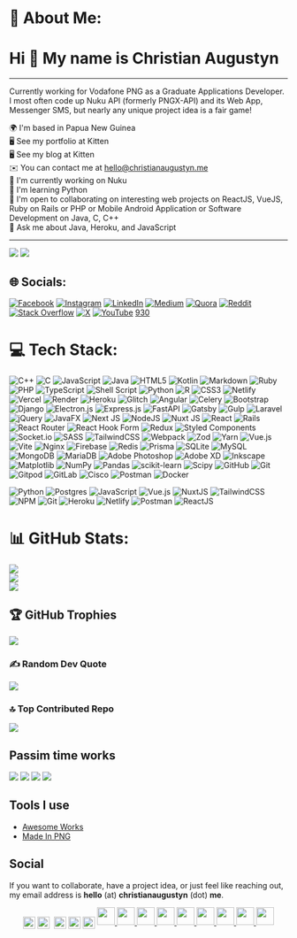 # 💫 About Me:

Hi 👋 My name is Christian Augustyn
===================================
-----------------------------------
Currently working for Vodafone PNG as a Graduate Applications Developer. I most often code up Nuku API (formerly PNGX-API) and its Web App, Messenger SMS, but nearly any unique project idea is a fair game!

<!-- * 🌍  I'm based in Papua New Guinea
* 🖥️  See my portfolio at [Kitten](http://www.christianaugustyn.me/portfolio)
* 🖥️  See my blog at [Kitten](http://blog.christianaugustyn.me)
* ✉️  You can contact me at [hello@christianaugustyn.me](mailto:hello@christianaugustyn.me)
* 🚀  I'm currently working on [Nuku](http://pngx-client.netlify.app/)
* 🧠  I'm learning Python
* 🤝  I'm open to collaborating on interesting web projects on ReactJS, VueJS, Ruby on Rails or PHP or Mobile Android Application or Software Development on Java, C, C++
<!-- * ⚡  I own Fantastix PNG -->
<!-- - 🔭 I'm currently working on an android SMS app for Papua New Guineans, Messenger SMS and a stock quote app for PNGX, StockX -->
<!-- - 🌱 I'm currently learning Python and Kotlin. -->
<!-- - 👯 I'm looking to collaborate on android projects -->
<!-- - 👯 I’m looking to working on **any short-term project** -->
<!-- - 👯 I’m looking to collaborate on **any interesting project** -->
<!-- - 🤔 I’m looking for help with ... -->
<!-- - 📝 I  write articles on [my blog](https://www.christianaugustyn.me/blog/) -->
<!-- - 💬 Ask me about **Java, Heroku, and Javascript**
<!-- - 💬 Ask me about ... -->
<!-- - ⚡ Fun fact: **I'm conversational in Mandarin Chinese** -->
<!-- - 👨‍💻 All of my projects are available at [my portfolio](https://www.christianaugustyn.me) -->

🌍 I'm based in Papua New Guinea<br>🖥️️ See my portfolio at Kitten<br>🖥️ See my blog at Kitten<br>✉️ You can contact me at hello@christianaugustyn.me<br>🚀 I'm currently working on Nuku<br>🧠 I'm learning Python<br>🤝 I'm open to collaborating on interesting web projects on ReactJS, VueJS, Ruby on Rails or PHP or Mobile Android Application or Software Development on Java, C, C++<br>💬 Ask me about Java, Heroku, and JavaScript

---
[![](https://visitcount.itsvg.in/api?id=chrisaugu&icon=5&color=7)](https://visitcount.itsvg.in)
<a href="https://www.github.com/chrisaugu" target="_blank" rel="noreferrer"><img
src="https://img.shields.io/github/followers/chrisaugu?logo=github&style=for-the-badge&color=ffffff&labelColor=0f172a" /></a>

## 🌐 Socials:
[![Facebook](https://img.shields.io/badge/Facebook-%231877F2.svg?logo=Facebook&logoColor=white)](https://facebook.com/christianaugustyn) 
[![Instagram](https://img.shields.io/badge/Instagram-%23E4405F.svg?logo=Instagram&logoColor=white)](https://instagram.com/christianaugustyn) 
[![LinkedIn](https://img.shields.io/badge/LinkedIn-%230077B5.svg?logo=linkedin&logoColor=white)](https://linkedin.com/in/christianaugustyn) 
[![Medium](https://img.shields.io/badge/Medium-12100E?logo=medium&logoColor=white)](https://medium.com/@christianaugustyn) 
[![Quora](https://img.shields.io/badge/Quora-%23B92B27.svg?logo=Quora&logoColor=white)](https://quora.com/profile/christianaugustyn) 
[![Reddit](https://img.shields.io/badge/Reddit-%23FF4500.svg?logo=Reddit&logoColor=white)](https://reddit.com/user/christianaugustyn) 
[![Stack Overflow](https://img.shields.io/badge/-Stackoverflow-FE7A16?logo=stack-overflow&logoColor=white)](https://stackoverflow.com/users/christianaugustyn) 
[![X](https://img.shields.io/badge/X-black.svg?logo=X&logoColor=white)](https://x.com/christianaugustyn) 
[![YouTube](https://img.shields.io/badge/YouTube-%23FF0000.svg?logo=YouTube&logoColor=white)](https://youtube.com/@christianaugustyn) 
[930](https://930.vercel.app/@christianaugustyn) 

# 💻 Tech Stack:
![C++](https://img.shields.io/badge/c++-%2300599C.svg?style=for-the-badge&logo=c%2B%2B&logoColor=white) ![C](https://img.shields.io/badge/c-%2300599C.svg?style=for-the-badge&logo=c&logoColor=white) ![JavaScript](https://img.shields.io/badge/javascript-%23323330.svg?style=for-the-badge&logo=javascript&logoColor=%23F7DF1E) ![Java](https://img.shields.io/badge/java-%23ED8B00.svg?style=for-the-badge&logo=openjdk&logoColor=white) ![HTML5](https://img.shields.io/badge/html5-%23E34F26.svg?style=for-the-badge&logo=html5&logoColor=white) ![Kotlin](https://img.shields.io/badge/kotlin-%237F52FF.svg?style=for-the-badge&logo=kotlin&logoColor=white) ![Markdown](https://img.shields.io/badge/markdown-%23000000.svg?style=for-the-badge&logo=markdown&logoColor=white) ![Ruby](https://img.shields.io/badge/ruby-%23CC342D.svg?style=for-the-badge&logo=ruby&logoColor=white) ![PHP](https://img.shields.io/badge/php-%23777BB4.svg?style=for-the-badge&logo=php&logoColor=white) ![TypeScript](https://img.shields.io/badge/typescript-%23007ACC.svg?style=for-the-badge&logo=typescript&logoColor=white) ![Shell Script](https://img.shields.io/badge/shell_script-%23121011.svg?style=for-the-badge&logo=gnu-bash&logoColor=white) ![Python](https://img.shields.io/badge/python-3670A0?style=for-the-badge&logo=python&logoColor=ffdd54) ![R](https://img.shields.io/badge/r-%23276DC3.svg?style=for-the-badge&logo=r&logoColor=white) ![CSS3](https://img.shields.io/badge/css3-%231572B6.svg?style=for-the-badge&logo=css3&logoColor=white) ![Netlify](https://img.shields.io/badge/netlify-%23000000.svg?style=for-the-badge&logo=netlify&logoColor=#00C7B7) ![Vercel](https://img.shields.io/badge/vercel-%23000000.svg?style=for-the-badge&logo=vercel&logoColor=white) ![Render](https://img.shields.io/badge/Render-%46E3B7.svg?style=for-the-badge&logo=render&logoColor=white) ![Heroku](https://img.shields.io/badge/heroku-%23430098.svg?style=for-the-badge&logo=heroku&logoColor=white) ![Glitch](https://img.shields.io/badge/glitch-%233333FF.svg?style=for-the-badge&logo=glitch&logoColor=white) ![Angular](https://img.shields.io/badge/angular-%23DD0031.svg?style=for-the-badge&logo=angular&logoColor=white) ![Celery](https://img.shields.io/badge/celery-%23a9cc54.svg?style=for-the-badge&logo=celery&logoColor=ddf4a4) ![Bootstrap](https://img.shields.io/badge/bootstrap-%238511FA.svg?style=for-the-badge&logo=bootstrap&logoColor=white) ![Django](https://img.shields.io/badge/django-%23092E20.svg?style=for-the-badge&logo=django&logoColor=white) ![Electron.js](https://img.shields.io/badge/Electron-191970?style=for-the-badge&logo=Electron&logoColor=white) ![Express.js](https://img.shields.io/badge/express.js-%23404d59.svg?style=for-the-badge&logo=express&logoColor=%2361DAFB) ![FastAPI](https://img.shields.io/badge/FastAPI-005571?style=for-the-badge&logo=fastapi) ![Gatsby](https://img.shields.io/badge/Gatsby-%23663399.svg?style=for-the-badge&logo=gatsby&logoColor=white) ![Gulp](https://img.shields.io/badge/GULP-%23CF4647.svg?style=for-the-badge&logo=gulp&logoColor=white) ![Laravel](https://img.shields.io/badge/laravel-%23FF2D20.svg?style=for-the-badge&logo=laravel&logoColor=white) ![jQuery](https://img.shields.io/badge/jquery-%230769AD.svg?style=for-the-badge&logo=jquery&logoColor=white) ![JavaFX](https://img.shields.io/badge/javafx-%23FF0000.svg?style=for-the-badge&logo=javafx&logoColor=white) ![Next JS](https://img.shields.io/badge/Next-black?style=for-the-badge&logo=next.js&logoColor=white) ![NodeJS](https://img.shields.io/badge/node.js-6DA55F?style=for-the-badge&logo=node.js&logoColor=white) ![Nuxt JS](https://img.shields.io/badge/Nuxt-002E3B?style=for-the-badge&logo=nuxt.js&logoColor=#00DC82) ![React](https://img.shields.io/badge/react-%2320232a.svg?style=for-the-badge&logo=react&logoColor=%2361DAFB) ![Rails](https://img.shields.io/badge/rails-%23CC0000.svg?style=for-the-badge&logo=ruby-on-rails&logoColor=white) ![React Router](https://img.shields.io/badge/React_Router-CA4245?style=for-the-badge&logo=react-router&logoColor=white) ![React Hook Form](https://img.shields.io/badge/React%20Hook%20Form-%23EC5990.svg?style=for-the-badge&logo=reacthookform&logoColor=white) ![Redux](https://img.shields.io/badge/redux-%23593d88.svg?style=for-the-badge&logo=redux&logoColor=white) ![Styled Components](https://img.shields.io/badge/styled--components-DB7093?style=for-the-badge&logo=styled-components&logoColor=white) ![Socket.io](https://img.shields.io/badge/Socket.io-black?style=for-the-badge&logo=socket.io&badgeColor=010101) ![SASS](https://img.shields.io/badge/SASS-hotpink.svg?style=for-the-badge&logo=SASS&logoColor=white) ![TailwindCSS](https://img.shields.io/badge/tailwindcss-%2338B2AC.svg?style=for-the-badge&logo=tailwind-css&logoColor=white) ![Webpack](https://img.shields.io/badge/webpack-%238DD6F9.svg?style=for-the-badge&logo=webpack&logoColor=black) ![Zod](https://img.shields.io/badge/zod-%233068b7.svg?style=for-the-badge&logo=zod&logoColor=white) ![Yarn](https://img.shields.io/badge/yarn-%232C8EBB.svg?style=for-the-badge&logo=yarn&logoColor=white) ![Vue.js](https://img.shields.io/badge/vue.js-%2335495e.svg?style=for-the-badge&logo=vuedotjs&logoColor=%234FC08D) ![Vite](https://img.shields.io/badge/vite-%23646CFF.svg?style=for-the-badge&logo=vite&logoColor=white) ![Nginx](https://img.shields.io/badge/nginx-%23009639.svg?style=for-the-badge&logo=nginx&logoColor=white) ![Firebase](https://img.shields.io/badge/firebase-a08021?style=for-the-badge&logo=firebase&logoColor=ffcd34) ![Redis](https://img.shields.io/badge/redis-%23DD0031.svg?style=for-the-badge&logo=redis&logoColor=white) ![Prisma](https://img.shields.io/badge/Prisma-3982CE?style=for-the-badge&logo=Prisma&logoColor=white) ![SQLite](https://img.shields.io/badge/sqlite-%2307405e.svg?style=for-the-badge&logo=sqlite&logoColor=white) ![MySQL](https://img.shields.io/badge/mysql-4479A1.svg?style=for-the-badge&logo=mysql&logoColor=white) ![MongoDB](https://img.shields.io/badge/MongoDB-%234ea94b.svg?style=for-the-badge&logo=mongodb&logoColor=white) ![MariaDB](https://img.shields.io/badge/MariaDB-003545?style=for-the-badge&logo=mariadb&logoColor=white) ![Adobe Photoshop](https://img.shields.io/badge/adobe%20photoshop-%2331A8FF.svg?style=for-the-badge&logo=adobe%20photoshop&logoColor=white) ![Adobe XD](https://img.shields.io/badge/Adobe%20XD-470137?style=for-the-badge&logo=Adobe%20XD&logoColor=#FF61F6) ![Inkscape](https://img.shields.io/badge/Inkscape-e0e0e0?style=for-the-badge&logo=inkscape&logoColor=080A13) ![Matplotlib](https://img.shields.io/badge/Matplotlib-%23ffffff.svg?style=for-the-badge&logo=Matplotlib&logoColor=black) ![NumPy](https://img.shields.io/badge/numpy-%23013243.svg?style=for-the-badge&logo=numpy&logoColor=white) ![Pandas](https://img.shields.io/badge/pandas-%23150458.svg?style=for-the-badge&logo=pandas&logoColor=white) ![scikit-learn](https://img.shields.io/badge/scikit--learn-%23F7931E.svg?style=for-the-badge&logo=scikit-learn&logoColor=white) ![Scipy](https://img.shields.io/badge/SciPy-%230C55A5.svg?style=for-the-badge&logo=scipy&logoColor=%white) ![GitHub](https://img.shields.io/badge/github-%23121011.svg?style=for-the-badge&logo=github&logoColor=white) ![Git](https://img.shields.io/badge/git-%23F05033.svg?style=for-the-badge&logo=git&logoColor=white) ![Gitpod](https://img.shields.io/badge/gitpod-f06611.svg?style=for-the-badge&logo=gitpod&logoColor=white) ![GitLab](https://img.shields.io/badge/gitlab-%23181717.svg?style=for-the-badge&logo=gitlab&logoColor=white) ![Cisco](https://img.shields.io/badge/cisco-%23049fd9.svg?style=for-the-badge&logo=cisco&logoColor=black) ![Postman](https://img.shields.io/badge/Postman-FF6C37?style=for-the-badge&logo=postman&logoColor=white) ![Docker](https://img.shields.io/badge/docker-%230db7ed.svg?style=for-the-badge&logo=docker&logoColor=white)

![Python](https://img.shields.io/badge/python-%2314354C.svg?style=for-the-badge&logo=python&logoColor=white)
![Postgres](https://img.shields.io/badge/postgres-%23316192.svg?style=for-the-badge&logo=postgresql&logoColor=white)
![JavaScript](https://img.shields.io/badge/javascript-%23323330.svg?style=for-the-badge&logo=javascript&logoColor=%23F7DF1E)
![Vue.js](https://img.shields.io/badge/vuejs-%2335495e.svg?style=for-the-badge&logo=vuedotjs&logoColor=%234FC08D)
![NuxtJS](https://img.shields.io/badge/Nuxt-black?style=for-the-badge&logo=nuxt.js&logoColor=white)
![TailwindCSS](https://img.shields.io/badge/tailwindcss-%2338B2AC.svg?style=for-the-badge&logo=tailwind-css&logoColor=white)
![NPM](https://img.shields.io/badge/NPM-%23000000.svg?style=for-the-badge&logo=npm&logoColor=white)
![Git](https://img.shields.io/badge/git-%23F05033.svg?style=for-the-badge&logo=git&logoColor=white)
![Heroku](https://img.shields.io/badge/heroku-%23430098.svg?style=for-the-badge&logo=heroku&logoColor=white)
![Netlify](https://img.shields.io/badge/netlify-%23000000.svg?style=for-the-badge&logo=netlify&logoColor=#00C7B7)
![Postman](https://img.shields.io/badge/Postman-FF6C37?style=for-the-badge&logo=postman&logoColor=white)
![ReactJS](https://img.shields.io/badge/ReactJS-DF5C37?style=for-the-badge&logo=react&logoColor=white)


# 📊 GitHub Stats:
![](https://github-readme-stats.vercel.app/api?username=chrisaugu&theme=monokai&hide_border=false&include_all_commits=true&count_private=true)<br/>
![](https://github-readme-streak-stats.herokuapp.com/?user=chrisaugu&theme=monokai&hide_border=false)<br/>
![](https://github-readme-stats.vercel.app/api/top-langs/?username=chrisaugu&theme=monokai&hide_border=false&include_all_commits=true&count_private=true&layout=compact)<br/>

<!-- <p align="center">
  <img src="https://github-readme-stats.vercel.app/api?username=chrisaugu&show_icons=true" />
  <img src="https://github-readme-stats.vercel.app/api?username=chrisaugu&show_icons=true&hide_title=true&include_all_commits=true&line_height=21&count_private=true&theme=graywhite&hide=prs" alt="chrisaugu"/>
  <img src="https://github-readme-stats.vercel.app/api/top-langs/?username=chrisaugu&layout=compact&show_icons=true&hide_title=true&line_height=21" alt="chrisaugu"/>
  <img src="https://github-readme-streak-stats.herokuapp.com?user=chrisaugu&theme=vue&currStreakNum=3180EC&ring=3180EC&fire=3180EC&sideNums=3180EC" />
</p>
<p>
  <a href="http://www.github.com/chrisaugu"><img src="https://github-readme-stats.vercel.app/api?username=chrisaugu&show_icons=true&hide=&count_private=true&title_color=ffffff&text_color=ffffff&icon_color=ffffff&bg_color=0f172a&hide_border=true&show_icons=true" alt="chrisaugu's GitHub stats" /></a>
  <a href="http://www.github.com/chrisaugu"><img src="https://github-readme-streak-stats.herokuapp.com/?user=chrisaugu&stroke=ffffff&background=0f172a&ring=ffffff&fire=ffffff&currStreakNum=ffffff&currStreakLabel=ffffff&sideNums=ffffff&sideLabels=ffffff&dates=ffffff&hide_border=true" /></a>
  <a href="http://www.github.com/chrisaugu"><img src="https://activity-graph.herokuapp.com/graph?username=chrisaugu&bg_color=0f172a&color=ffffff&line=ffffff&point=ffffff&area_color=0f172a&area=true&hide_border=true&custom_title=GitHub%20Commits%20Graph" alt="GitHub Commits Graph" /></a>
  <a href="https://github.com/chrisaugu" align="left"><img src="https://github-readme-stats.vercel.app/api/top-langs/?username=chrisaugu&langs_count=10&title_color=ffffff&text_color=ffffff&icon_color=ffffff&bg_color=0f172a&hide_border=true&locale=en&custom_title=Top%20%Languages" alt="Top Languages" /></a>
</p> -->


## 🏆 GitHub Trophies
![](https://github-profile-trophy.vercel.app/?username=chrisaugu&theme=monokai&no-frame=false&no-bg=false&margin-w=4)

### ✍️ Random Dev Quote
![](https://quotes-github-readme.vercel.app/api?type=horizontal&theme=tokyonight)

### 🔝 Top Contributed Repo
![](https://github-contributor-stats.vercel.app/api?username=chrisaugu&limit=5&theme=monokai&combine_all_yearly_contributions=true)

<!-- ## 💰 You can help me by Donating
  [![BuyMeACoffee](https://img.shields.io/badge/Buy%20Me%20a%20Coffee-ffdd00?style=for-the-badge&logo=buy-me-a-coffee&logoColor=black)](https://buymeacoffee.com/christianaugustyn) [![PayPal](https://img.shields.io/badge/PayPal-00457C?style=for-the-badge&logo=paypal&logoColor=white)](https://paypal.me/christianaugustyn) [![Patreon](https://img.shields.io/badge/Patreon-F96854?style=for-the-badge&logo=patreon&logoColor=white)](https://patreon.com/christianaugustyn) [![Ko-Fi](https://img.shields.io/badge/Ko--fi-F16061?style=for-the-badge&logo=ko-fi&logoColor=white)](https://ko-fi.com/christianaugustyn) -->

  
<!-- Proudly created with GPRM ( https://gprm.itsvg.in ) -->

## Passim time works
<p align="left">
    <img src="https://github-readme-stats.vercel.app/api/pin/?username=chrisaugu&repo=dwuwifitoken&title_color=ffffff&text_color=ffffff&icon_color=ffffff&bg_color=0f172a&hide_border=true&locale=en" />
    <img src="https://github-readme-stats.vercel.app/api/pin/?username=chrisaugu&repo=pngx-api&title_color=ffffff&text_color=ffffff&icon_color=ffffff&bg_color=0f172a&hide_border=true&locale=en" />
    <img src="https://github-readme-stats.vercel.app/api/pin/?username=chrisaugu&repo=StuckWanYah&title_color=ffffff&text_color=ffffff&icon_color=ffffff&bg_color=0f172a&hide_border=true&locale=en" />
    <img src="https://github-readme-stats.vercel.app/api/pin/?username=chrisaugu&repo=pngx-api-client&title_color=ffffff&text_color=ffffff&icon_color=ffffff&bg_color=0f172a&hide_border=true&locale=en" />
</p>

## Tools I use
- [Awesome Works](https://github.com/chrisaugu/awesome-works/)
- [Made In PNG](https://github.com/chrisaugu/MadeInPNG/)

## Social
If you want to collaborate, have a project idea, or just feel like reaching out, my email address is **hello** (at) **christianaugustyn** (dot) **me**.
<p align="center">
  <a href="https://stackoverflow.com/chrisaugu" target="blank"><img align="center" src="https://cdn.jsdelivr.net/npm/simple-icons@3.0.1/icons/stackoverflow.svg" alt="chrisaugu" height="22" width="22" /></a>
  <a href="mailto:chrisaugu61@gmail.com" target="blank"><img align="center" src="https://cdn.jsdelivr.net/npm/simple-icons@3.0.1/icons/gmail.svg" alt="chrisaugu" height="22" width="22" /></a>&nbsp;
  <a href="https://github.com/chrisaugu" target="blank"><img align="center" src="https://cdn.jsdelivr.net/npm/simple-icons@3.0.1/icons/github.svg" alt="chrisaugu" height="22" width="22"/></a>
<!--   <a href="https://medium.com/@chrisaugu" target="blank"><img align="center" src="https://cdn.jsdelivr.net/npm/simple-icons@3.0.1/icons/medium.svg" alt="chrisaugu" height="22" width="22" /></a> -->
<!--   <a href="https://twitter.com/chrisaugu" target="blank"><img align="center" src="https://cdn.jsdelivr.net/npm/simple-icons@3.0.1/icons/twitter.svg" alt="chrisaugu" height="22" width="22" /></a> -->
  <a href="https://linkedin.com/in/christianaugustyn" target="blank"><img align="center" src="https://cdn.jsdelivr.net/npm/simple-icons@3.0.1/icons/linkedin.svg" alt="chrisaugu" height="22" width="22" /></a>
  <a href="https://www.instagram.com/christianaugustyn" target="blank"><img align="center" src="https://cdn.jsdelivr.net/npm/simple-icons@3.0.1/icons/instagram.svg" alt="christian augustyn" height="22" width="22" /></a>

  <a href="https://www.dev.to/chrisaugu" target="blank">
    <img src="https://raw.githubusercontent.com/danielcranney/readme-generator/main/public/icons/socials/devdotto-dark.svg" width="32" height="32" />
  </a>
  <a href="https://www.facebook.com/cristianaugustyn" target="blank">
    <img src="https://raw.githubusercontent.com/danielcranney/readme-generator/main/public/icons/socials/facebook.svg" width="32" height="32" />
  </a>
  <a href="https://www.github.com/chrisaugu" target="blank">
    <img src="https://raw.githubusercontent.com/danielcranney/readme-generator/main/public/icons/socials/github-dark.svg" width="32" height="32" />
  </a>
  <a href="https://chrisaugu.hashnode.dev" target="blank">
    <img src="https://raw.githubusercontent.com/danielcranney/readme-generator/main/public/icons/socials/hashnode.svg" width="32" height="32" />
  </a>
  <a href="http://www.instagram.com/christianaugustyn" target="blank">
    <img src="https://raw.githubusercontent.com/danielcranney/readme-generator/main/public/icons/socials/instagram.svg" width="32" height="32" />
  </a>
  <a href="https://www.linkedin.com/in/christianaugustyn" target="blank">
    <img src="https://raw.githubusercontent.com/danielcranney/readme-generator/main/public/icons/socials/linkedin.svg" width="32" height="32" />
  </a>
  <a href="https://www.christianaugustyn.me/rss.xml" target="blank">
    <img src="https://raw.githubusercontent.com/danielcranney/readme-generator/main/public/icons/socials/rss.svg" width="32" height="32" />
  </a>
  <a href="https://www.stackoverflow.com/users/christianaugustyn" target="blank">
    <img src="https://raw.githubusercontent.com/danielcranney/readme-generator/main/public/icons/socials/stackoverflow.svg" width="32" height="32" />
  </a>
  <a href="https://www.youtube.com/c/xian" target="blank">
    <img src="https://raw.githubusercontent.com/danielcranney/readme-generator/main/public/icons/socials/youtube.svg" width="32" height="32" />
  </a>
</p>
